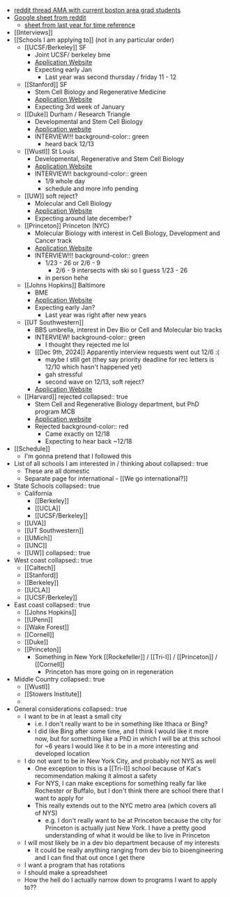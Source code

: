 - [reddit thread AMA with current boston area grad students](https://www.reddit.com/r/gradadmissions/comments/1h52llk/we_are_phd_students_in_computational_biology/)
- [Google sheet from reddit](https://docs.google.com/spreadsheets/d/1PyZQYSXY2JAG2x--fZFClshIMkmmHwhx7Ez58VaGoFc/edit?gid=1252869988#gid=1252869988)
	- [sheet from last year for time reference](https://docs.google.com/spreadsheets/d/1aSYBktWKtf_MEPw7TQVcxdwTJAXesi_Ws9PpBLe3eH0/edit?gid=0#gid=0)
- [[Interviews]]
- [[Schools I am applying to]] (not in any particular order)
	- [[UCSF/Berkeley]] SF
		- Joint UCSF/ berkeley bme
		- [Application Website](https://gradapp.berkeley.edu/apply/?_ga=2.101205697.1389077666.1684431286-1279699581.1683569673)
		- Expecting early Jan
			- Last year was second thursday / friday 11 - 12
	- [[Stanford]] SF
		- Stem Cell Biology and Regenerative Medicine
		- [Application Website](https://applygrad.stanford.edu/portal/grad-app)
		- Expecting 3rd week of January
	- [[Duke]] Durham / Research Triangle
		- Developmental and Stem Cell Biology
		- [Application website](https://applygp.duke.edu/apply/?sr=ff282888-94bf-4e9e-af2b-868e6f1c72a1)
		- INTERVIEW!!!
		  background-color:: green
			- heard back 12/13
	- [[Wustl]] St Louis
		- Developmental, Regenerative and Stem Cell Biology
		- [Application Website](https://gradadmit.wustl.edu/account/login)
		- INTERVIEW!!
		  background-color:: green
			- 1/9 whole day
			- schedule and more info pending
	- [[UW]] soft reject?
		- Molecular and Cell Biology
		- [Application Website](https://apply.grad.uw.edu/account/login?r=/portal/gr_app)
		- Expecting around late december?
	- [[Princeton]] Princeton (NYC)
		- Molecular Biology with interest in Cell Biology, Development and Cancer track
		- [Application Website](https://graduate-apply.princeton.edu/apply/)
		- INTERVIEW!!!
		  background-color:: green
			- 1/23 - 26 or 2/6 - 9
				- 2/6 - 9 intersects with ski so I guess 1/23 - 26
			- in person hehe
	- [[Johns Hopkins]] Baltimore
		- BME
		- [Application Website](https://applygrad.jhu.edu/apply/?sr=61ab0eb5-7ac7-4dc0-9347-062f46b0ca6a)
		- Expecting early Jan?
			- Last year was right after new years
	- [[UT Southwestern]]
		- BBS umbrella, interest in Dev Bio or Cell and Molecular bio tracks
		- INTERVIEW!
		  background-color:: green
			- I thought they rejected me lol
		- [[Dec 9th, 2024]] Apparently interview requests went out 12/6 :(
			- maybe I still get (they say priority deadline for rec letters is 12/10 which hasn't happened yet)
			- gah stressful
			- second wave on 12/13, soft reject?
		- [Application Website](https://apply.utsouthwestern.edu/grad/Security/Login.aspx?ReturnUrl=%2fgrad)
	- [[Harvard]] rejected
	  collapsed:: true
		- Stem Cell and Regenerative Biology department, but PhD program MCB
		- [Application website](https://apply.gsas.harvard.edu/portal/apply_now)
		- Rejected
		  background-color:: red
			- Came exactly on 12/18
			- Expecting to hear back ~12/18
- [[Schedule]]
	- I'm gonna pretend that I followed this
- List of all schools I am interested in / thinking about
  collapsed:: true
	- These are all domestic
	- Separate page for international - [[We go international?]]
- State Schools
  collapsed:: true
	- California
		- [[Berkeley]]
		- [[UCLA]]
		- [[UCSF/Berkeley]]
	- [[UVA]]
	- [[UT Southwestern]]
	- [[UMich]]
	- [[UNC]]
	- [[UW]]
	  collapsed:: true
- West coast
  collapsed:: true
	- [[Caltech]]
	- [[Stanford]]
	- [[Berkeley]]
	- [[UCLA]]
	- [[UCSF/Berkeley]]
- East coast
  collapsed:: true
	- [[Johns Hopkins]]
	- [[UPenn]]
	- [[Wake Forest]]
	- [[Cornell]]
	- [[Duke]]
	- [[Princeton]]
		- Something in New York [[Rockefeller]] / [[Tri-I]] / [[Princeton]] / [[Cornell]]
			- Princeton has more going on in regeneration
- Middle Country
  collapsed:: true
	- [[Wustl]]
	- [[Stowers Institute]]
	-
- General considerations
  collapsed:: true
	- I want to be in at least a small city
		- i.e. I don't really want to be in something like Ithaca or Bing?
		- I did like Bing after some time, and I think I would like it more now, but for something like a PhD in which I will be at this school for ~6 years I would like it to be in a more interesting and developed location
	- I do not want to be in New York City, and probably not NYS as well
		- One exception to this is a [[Tri-I]]  school because of Kat's recommendation making it almost a safety
		- For NYS, I can make exceptions for something really far like Rochester or Buffalo, but I don't think there are school there that I want to apply for
		- This really extends out to the NYC metro area (which covers all of NYS)
			- e.g. I don't really want to be at Princeton because the city for Princeton is actually just New York. I have a pretty good understanding of what it would be like to live in Princeton
	- I will most likely be in a dev bio department because of my interests
		- It could be really anything ranging from dev bio to bioengineering and I can find that out once I get there
	- I want a program that has rotations
	- I should make a spreadsheet
	- How the hell do I actually narrow down to programs I want to apply to??